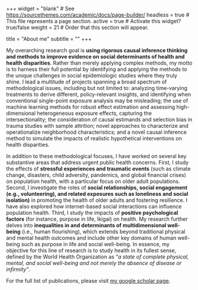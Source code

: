 +++
widget = "blank"  # See https://sourcethemes.com/academic/docs/page-builder/
headless = true  # This file represents a page section.
active = true  # Activate this widget? true/false
weight = 21  # Order that this section will appear.

title = "About me"
subtitle = ""
+++

My overarching research goal is **using rigorous causal inference thinking and methods to improve evidence on social determinants of health and health disparities**. Rather than merely applying complex methods, my motto is to harness their full potential by identifying and applying the methods to the unique challenges in social epidemiologic studies where they truly shine. I lead a multitude of projects spanning a broad spectrum of methodological issues, including but not limited to: analyzing time-varying treatments to derive different, policy-relevant insights, and identifying when conventional single-point exposure analysis may be misleading; the use of machine learning methods for robust effect estimation and assessing high-dimensional heterogeneous exposure effects, capturing the intersectionality; the consideration of causal estimands and selection bias in trauma studies with sample attrition; novel approaches to characterize and operationalize neighborhood characteristics; and a novel causal inference method to simulate the impacts of realistic hypothetical interventions on health disparities.

In addition to these methodological focuses, I have worked on several key substantive areas that address urgent public health concerns. First, I study the effects of **stressful experiences and traumatic events** (such as climate change, disasters, child adversity, pandemics, and global financial crises) on population health, with a particular focus on older adult populations. Second, I investigate the roles of **social relationships, social engagement (e.g., volunteering), and related exposures such as loneliness and social isolation)** in promoting the health of older adults and fostering resilience. I have also explored how internet-based social interactions can influence population health. Third, I study the impacts of **positive psychological factors** (for instance, purpose in life, Ikigai) on health. My research further delves into **inequalities in and determinants of multidimensional well-being** (i.e., human flourishing), which extends beyond traditional physical and mental health outcomes and include other key domains of human well-being such as purpose in life and social well-being. In essence, my objective for this line of research is to study health in its fullest sense, defined by the World Health Organization as *"a state of complete physical, mental, and social well-being and not merely the absence of disease or infirmity"*.

For the full list of publications, please visit [my google scholar page](https://scholar.google.co.jp/citations?user=rZ5DSdoAAAAJ&hl=en).

